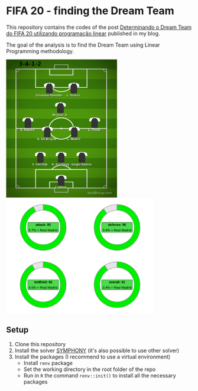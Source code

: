 # FIFA 20 - finding the Dream Team

This repository contains the codes of the post [Determinando o Dream Team do FIFA 20 utilizando programação linear](https://nagahamavh.github.io/posts/dream-team-fifa20/) published in my blog.

The goal of the analysis is to find the Dream Team using Linear Programming methodology.

<img src="images/dream-team-formation.png" alt="formation" width="300"/>

<img src="images/score-categories.png" alt="scores" width="400"/>

## Setup

1. Clone this repository
2. Install the solver [SYMPHONY](https://projects.coin-or.org/SYMPHONY) (it's also possible to use other solver)
3. Install the packages (I recommend to use a virtual environment)
    - Install `renv` package
    - Set the working directory in the root folder of the repo
    - Run in `R` the command `renv::init()` to install all the necessary packages
